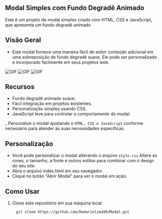 ## Modal Simples com Fundo Degradê Animado

Este é um projeto de modal simples criado com HTML, CSS e JavaScript, que apresenta um fundo degradê animado

## Visão Geral

- Este modal fornece uma maneira fácil de exibir conteúdo adicional em uma sobreposição de fundo degradê suave. Ele pode ser personalizado e incorporado facilmente em seus projetos web.


<img src="https://i.imgur.com/cY8mFVq.png" alt="GIF" data-canonical-src="https://i.imgur.com/SkUqoYj.giff" style="max-width: 50%;">

<img src="https://i.imgur.com/F4ltDHz.png" alt="GIF" data-canonical-src="https://i.imgur.com/SkUqoYj.giff" style="max-width: 50%;">

<img src="https://i.imgur.com/wt09LVD.gifv" alt="GIF" data-canonical-src="https://i.imgur.com/wt09LVD.gifv" style="max-width: 50%;">

## Recursos

- Fundo degradê animado suave.
- Fácil integração em projetos existentes.
- Personalização simples usando CSS.
- JavaScript leve para controlar o comportamento do modal.

_ Personalize o modal ajustando o `HTML, CSS e JavaScript` conforme necessário para atender às suas necessidades específicas.

##  Personalização
- Você pode personalizar o modal alterando o arquivo `style.css` Altere as cores, o tamanho, a fonte e outros estilos para combinar com o design do seu site.
- Abra o arquivo index.html em seu navegador.
- Clique no botão "Abrir Modal" para ver o modal em ação.

## Como Usar

1. Clone este repositório em sua máquina local:

```shell 
     git clone https://github.com/Romariolima99/Modal.git
